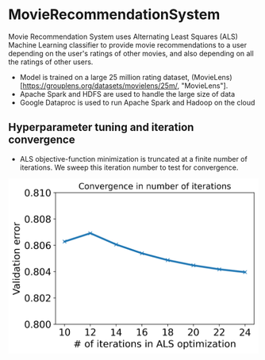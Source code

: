 # MovieRecommendationSystem

Movie Recommendation System uses Alternating Least Squares (ALS) Machine Learning classifier to provide movie recommendations to a user depending on the user's ratings of other movies, and also depending on all the ratings of other users. 

* Model is trained on a large 25 million rating dataset, (MovieLens)[https://grouplens.org/datasets/movielens/25m/, "MovieLens"].
* Apache Spark and HDFS are used to handle the large size of data
* Google Dataproc is used to run Apache Spark and Hadoop on the cloud

## Hyperparameter tuning and iteration convergence

* ALS objective-function minimization is truncated at a finite number of iterations. We sweep this iteration number to test for convergence.

![Convergence with respect to number of iterations in ALS optimization](./Images/iters_vs_rmse.png)

  
